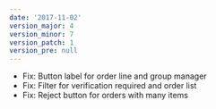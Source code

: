 ```yaml
---
date: '2017-11-02'
version_major: 4
version_minor: 7
version_patch: 1
version_pre: null
---
```


- Fix: Button label for order line and group manager
- Fix: Filter for verification required and order list
- Fix: Reject button for orders with many items

